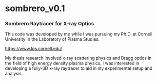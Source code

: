 # sombrero_v0.1

### Sombrero Raytracer for X-ray Optics

This code was developed by me while I was pursuing my Ph.D. at Cornell University in the Laboratory of Plasma Studies. 

https://www.lps.cornell.edu/

My thesis research involved x-ray scattering physics and Bragg optics in the field of high energy density plasma physics. I was interested in developing a fully-3D x-ray raytracer to aid in my experimental setup and analysis.
